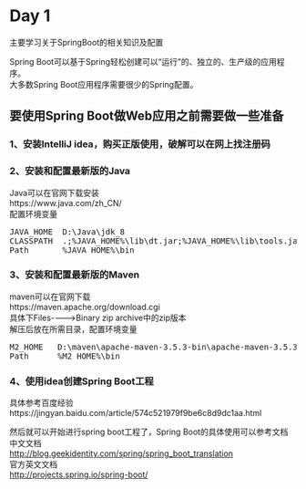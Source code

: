 <h1>Day 1</h1>
主要学习关于SpringBoot的相关知识及配置<br>

Spring Boot可以基于Spring轻松创建可以“运行”的、独立的、生产级的应用程序。<br>
大多数Spring Boot应用程序需要很少的Spring配置。<br>

<h2>要使用Spring Boot做Web应用之前需要做一些准备</h2>
<h3>1、安装IntelliJ idea，购买正版使用，破解可以在网上找注册码</h3>
<h3>2、安装和配置最新版的Java</h3>
Java可以在官网下载安装<br>https://www.java.com/zh_CN/<br>
配置环境变量
<pre>
JAVA_HOME  D:\Java\jdk_8
CLASSPATH  .;%JAVA_HOME%\lib\dt.jar;%JAVA_HOME%\lib\tools.jar;
Path       %JAVA_HOME%\bin
</pre>

<h3>3、安装和配置最新版的Maven</h3>
maven可以在官网下载<br>https://maven.apache.org/download.cgi<br>
具体下Files---->Binary zip archive中的zip版本<br>
解压后放在所需目录，配置环境变量
<pre>
M2_HOME   D:\maven\apache-maven-3.5.3-bin\apache-maven-3.5.3
Path      %M2_HOME%\bin
</pre>

<h3>4、使用idea创建Spring Boot工程</h3>
具体参考百度经验<br>
https://jingyan.baidu.com/article/574c521979f9be6c8d9dc1aa.html<br>

然后就可以开始进行spring boot工程了，Spring Boot的具体使用可以参考文档<br>
中文文档<br>
http://blog.geekidentity.com/spring/spring_boot_translation<br>
官方英文文档<br>
http://projects.spring.io/spring-boot/<br>